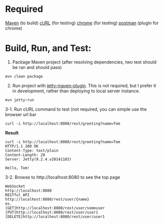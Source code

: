 
# Required
[Maven](https://maven.apache.org/) (to build)
[cURL](http://curl.haxx.se/) (for testing)
[chrome](https://www.google.com/chrome/browser/desktop/index.html) (for testing)
[postman](https://chrome.google.com/webstore/detail/postman/fhbjgbiflinjbdggehcddcbncdddomop) (plugin for chrome)

# Build, Run, and Test:

1. Package Maven project (after resolving dependencies, two test should be ran and should pass)

```
mvn clean package
```

2. Run project with [jetty-maven-plugin](http://eclipse.org/jetty/documentation/current/jetty-maven-plugin.html). 
This is not required, but I prefer it in development, rather than deploying to local server instance.

```
mvn jetty:run
```

3-1. Run cURL command to test (not required, you can simple use the browser url bar

```
curl -i http://localhost:8080/rest/greeting?name=Tom
```

**Result**

```
curl -i http://localhost:8080/rest/greeting?name=Tom
HTTP/1.1 200 OK
Content-Type: text/plain
Content-Length: 20
Server: Jetty(9.2.4.v20141103)

Hello, Tom!
```

3-2. Browse to http://localhost:8080 to see the top page
```
WebSocket
http://localhost:8080
RESTful API
http://localhost:8080/rest/user/{name}
ex.
[GET]http://localhost:8080/rest/user/someuser
[PUT]http://localhost:8080/rest/user/user1
[DELETE]http://localhost:8080/rest/user/user1
```

